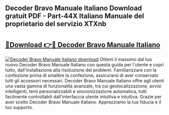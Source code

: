 ## Decoder Bravo Manuale Italiano Download gratuit PDF - Part-44X Italiano Manuale del proprietario del servizio XTXnb

# <h2><a href="http://dfduvt.blite.top/?on=Decoder+Bravo+Manuale+Italiano">🔗Download 👉🔴 Decoder Bravo Manuale Italiano</a></h2>

[![Decoder Bravo Manuale Italiano download](https://i.imgur.com/lujVjoI.png)](http://dfduvt.blite.top/?on=Decoder+Bravo+Manuale+Italiano)
Ottieni il massimo dal tuo nuovo Decoder Bravo Manuale Italiano con questa guida per l'utente e copri tutto, dall'installazione alla risoluzione dei problemi. Familiarizzare con la confezione prima di smaltire la confezione, assicurarsi di aver conservato tutti gli accessori necessari. Decoder Bravo Manuale Italiano offre agli utenti una vasta gamma di funzionalità avanzate, tra cui geolocalizzazione, avvisi intelligenti, temi personalizzabili e sincronizzazione automatica, tutti facilmente controllabili dall'interfaccia utente intuitiva e intuitiva. Grazie per aver scelto Decoder Bravo Manuale Italiano. Apprezziamo la tua fiducia e il tuo supporto.
